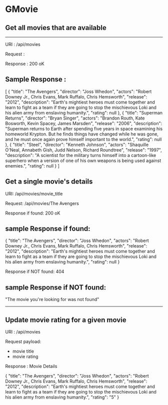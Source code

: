 # GMovie

## Get all movies that are available
------------------------------------
URI : /api/movies

Request :

Response : 200 oK

Sample Response :
-------------
[
  {
    "title": "The Avengers",
    "director": "Joss Whedon",
    "actors": "Robert Downey Jr., Chris Evans, Mark Ruffalo, Chris Hemsworth",
    "release": "2012",
    "description": "Earth's mightiest heroes must come together and learn to fight as a team if they are going to stop the mischievous Loki and his alien army from enslaving humanity.",
    "rating": null
  },
  {
    "title": "Superman Returns",
    "director": "Bryan Singer",
    "actors": "Brandon Routh, Kate Bosworth, Kevin Spacey, James Marsden",
    "release": "2006",
    "description": "Superman returns to Earth after spending five years in space examining his homeworld Krypton. But he finds things have changed while he was gone, and he must once again prove himself important to the world.",
    "rating": null
  },
  {
    "title": "Steel",
    "director": "Kenneth Johnson",
    "actors": "Shaquille O'Neal, Annabeth Gish, Judd Nelson, Richard Roundtree",
    "release": "1997",
    "description": "A scientist for the military turns himself into a cartoon-like superhero when a version of one of his own weapons is being used against enemies.",
    "rating": null
  }
]

## Get a single movie's details

URI: /api/movies/movie_title

Request: /api/movies/The Avengers

Response if found: 200 oK

sample Response if found:
-------------

{
"title": "The Avengers",
"director": "Joss Whedon",
"actors": "Robert Downey Jr., Chris Evans, Mark Ruffalo, Chris Hemsworth",
"release": "2012",
"description": "Earth's mightiest heroes must come together and learn to fight as a team if they are going to stop the mischievous Loki and his alien army from enslaving humanity.",
"rating": null
}

Response if NOT found: 404

sample Response if NOT found:
-------------

"The movie you're looking for was not found"

-----------------------------------------------

## Update movie rating for a given movie

URI : /api/movies

Request payload:
 - movie title
 - movie rating

Response : Movie Details

{
"title": "The Avengers",
"director": "Joss Whedon",
"actors": "Robert Downey Jr., Chris Evans, Mark Ruffalo, Chris Hemsworth",
"release": "2012",
"description": "Earth's mightiest heroes must come together and learn to fight as a team if they are going to stop the mischievous Loki and his alien army from enslaving humanity.",
"rating": "5"
}
